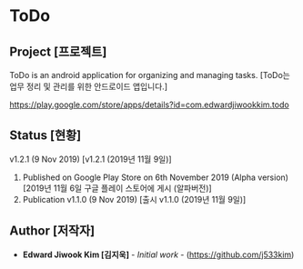 # ToDo

## Project [프로젝트] ##

ToDo is an android application for organizing and managing tasks. [ToDo는 업무 정리 및 관리를 위한 안드로이드 앱입니다.]

https://play.google.com/store/apps/details?id=com.edwardjiwookkim.todo

## Status [현황] ##

v1.2.1 (9 Nov 2019) [v1.2.1 (2019년 11월 9일)]

1. Published on Google Play Store on 6th November 2019 (Alpha version) [2019년 11월 6일 구글 플레이 스토어에 게시 (알파버전)]
2. Publication v1.1.0 (9 Nov 2019) [출시 v1.1.0 (2019년 11월 9일)]
## Author [저작자]

* **Edward Jiwook Kim [김지욱]** - *Initial work* - (https://github.com/j533kim)

